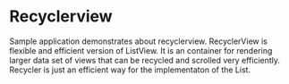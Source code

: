 # Recyclerview
Sample application demonstrates about recyclerview.
RecyclerView is flexible and efficient version of ListView. It is an container for rendering larger data set of views that can be recycled and scrolled very efficiently. Recycler is just an efficient way for the implementaton of the List.
